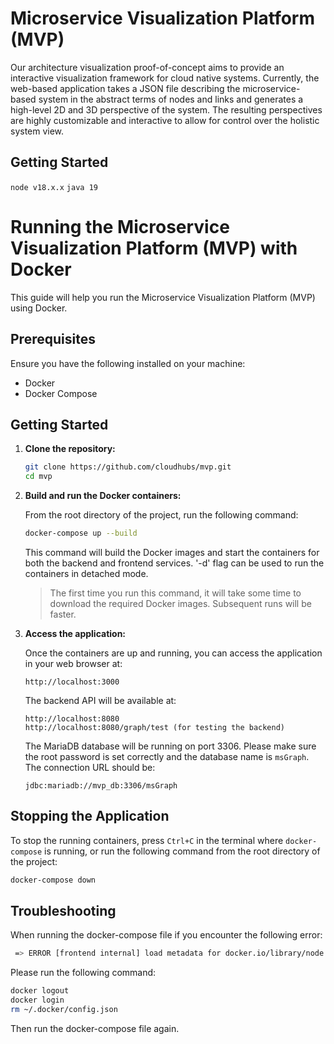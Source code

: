 # Microservice Visualization Platform (MVP)

Our architecture visualization proof-of-concept aims to provide an interactive visualization framework for cloud native systems. Currently, the web-based application takes a JSON file describing the microservice-based system in the abstract terms of nodes and links and generates a high-level 2D and 3D perspective of the system. The resulting perspectives are highly customizable and interactive to allow for control over the holistic system view.

## Getting Started
`node v18.x.x` `java 19`

# Running the Microservice Visualization Platform (MVP) with Docker

This guide will help you run the Microservice Visualization Platform (MVP) using Docker.

## Prerequisites

Ensure you have the following installed on your machine:
- Docker
- Docker Compose

## Getting Started

1. **Clone the repository:**

    ```sh
    git clone https://github.com/cloudhubs/mvp.git
    cd mvp
    ```

2. **Build and run the Docker containers:**

    From the root directory of the project, run the following command:

    ```sh
    docker-compose up --build
    ```

    This command will build the Docker images and start the containers for both the backend and frontend services. '-d' flag can be used to run the containers in detached mode.

	> The first time you run this command, it will take some time to download the required Docker images. Subsequent runs will be faster.

3. **Access the application:**

    Once the containers are up and running, you can access the application in your web browser at:

    ```
    http://localhost:3000
    ```

    The backend API will be available at:

    ```
    http://localhost:8080
	http://localhost:8080/graph/test (for testing the backend)
    ```

	The MariaDB database will be running on port 3306. Please make sure the root password is set correctly and the database name is `msGraph`. The connection URL should be:
	```
	jdbc:mariadb://mvp_db:3306/msGraph
	```

## Stopping the Application

To stop the running containers, press `Ctrl+C` in the terminal where `docker-compose` is running, or run the following command from the root directory of the project:

```sh
docker-compose down
```

## Troubleshooting
When running the docker-compose file if you encounter the following error:
```sh
 => ERROR [frontend internal] load metadata for docker.io/library/node:18-alpine
 ```
Please run the following command:
```sh
docker logout
docker login
rm ~/.docker/config.json
```
Then run the docker-compose file again.